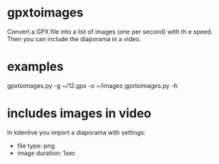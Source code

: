 gpxtoimages
===========

Convert a GPX file into a list of images (one per second) with th e speed. Then you can include the diaporama in a video.


examples
===========
gpxtoimages.py -g ~/12.gpx -o ~/images
gpxtoimages.py -h


includes images in video
===========
In kdenlive you import a diaporama with settings:
- file type: png
- image duration: 1sec
